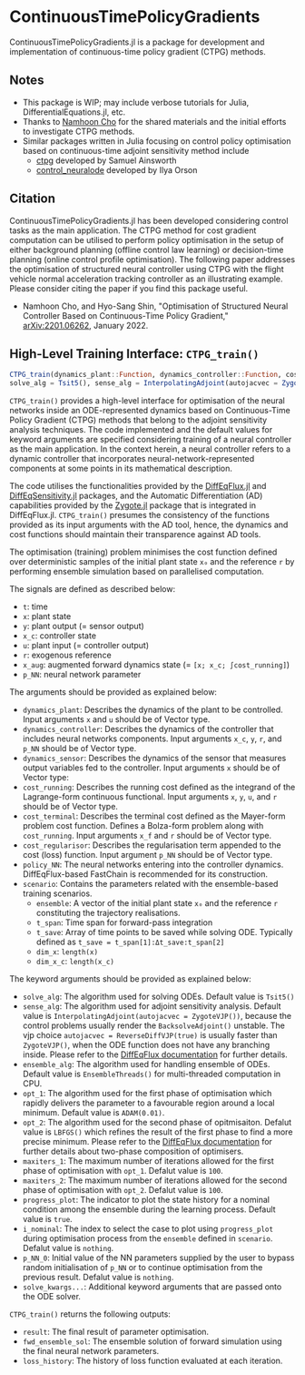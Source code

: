 # ContinuousTimePolicyGradients
ContinuousTimePolicyGradients.jl is a package for development and implementation of continuous-time policy gradient (CTPG) methods.

## Notes
- This package is WIP; may include verbose tutorials for Julia, DifferentialEquations.jl, etc.
- Thanks to [Namhoon Cho](https://github.com/nhcho91) for the shared materials and the initial efforts to investigate CTPG methods.
- Similar packages written in Julia focusing on control policy optimisation based on continuous-time adjoint sensitivity method include
    - [ctpg](https://github.com/samuela/ctpg) developed by Samuel Ainsworth
    - [control_neuralode](https://github.com/IlyaOrson/control_neuralode) developed by Ilya Orson


## Citation
ContinuousTimePolicyGradients.jl has been developed considering control tasks as the main application. The CTPG method for cost gradient computation can be utilised to perform policy optimisation in the setup of either background planning (offline control law learning) or decision-time planning (online control profile optimisation). The following paper addresses the optimisation of structured neural controller using CTPG with the flight vehicle normal acceleration tracking controller as an illustrating example. Please consider citing the paper if you find this package useful.

- Namhoon Cho, and Hyo-Sang Shin, "Optimisation of Structured Neural Controller Based on Continuous-Time Policy Gradient," [arXiv:2201.06262](https://arxiv.org/abs/2201.06262), January 2022.


## High-Level Training Interface: `CTPG_train()`
```julia
CTPG_train(dynamics_plant::Function, dynamics_controller::Function, cost_running::Function, cost_terminal::Function, cost_regularisor::Function, policy_NN, scenario; 
solve_alg = Tsit5(), sense_alg = InterpolatingAdjoint(autojacvec = ZygoteVJP()), ensemble_alg = EnsembleThreads(), opt_1 = ADAM(0.01), opt_2 = LBFGS(), maxiters_1 = 100, maxiters_2 = 100, progress_plot = true, solve_kwargs...)
```

`CTPG_train()` provides a high-level interface for optimisation of the neural networks inside an ODE-represented dynamics based on Continuous-Time Policy Gradient (CTPG) methods that belong to the adjoint sensitivity analysis techniques. The code implemented and the default values for keyword arguments are specified considering training of a neural controller as the main application. In the context herein, a neural controller refers to a dynamic controller that incorporates neural-network-represented components at some points in its mathematical description.

The code utilises the functionalities provided by the [DiffEqFlux.jl](https://github.com/SciML/DiffEqFlux.jl) and [DiffEqSensitivity.jl](https://github.com/SciML/DiffEqSensitivity.jl) packages, and the Automatic Differentiation (AD) capabilities provided by the [Zygote.jl](https://github.com/FluxML/Zygote.jl) package that is integrated in DiffEqFlux.jl. `CTPG_train()` presumes the consistency of the functions provided as its input arguments with the AD tool, hence, the dynamics and cost functions should maintain their transparence against AD tools.

The optimisation (training) problem minimises the cost function defined over deterministic samples of the initial plant state `x₀` and the reference `r` by performing ensemble simulation based on parallelised computation.

The signals are defined as described below:

- `t`: time
- `x`: plant state
- `y`: plant output (= sensor output)
- `x_c`: controller state
- `u`: plant input (= controller output)
- `r`: exogenous reference
- `x_aug`: augmented forward dynamics state (= `[x; x_c; ∫cost_running]`)
- `p_NN`: neural network parameter

The arguments should be provided as explained below:

- `dynamics_plant`: Describes the dynamics of the plant to be controlled. Input arguments `x` and `u` should be of Vector type.
- `dynamics_controller`: Describes the dynamics of the controller that includes neural networks components. Input arguments `x_c`, `y`, `r`, and `p_NN` should be of Vector type.
- `dynamics_sensor`: Describes the dynamics of the sensor that measures output variables fed to the controller. Input arguments `x` should be of Vector type: 
- `cost_running`: Describes the running cost defined as the integrand of the Lagrange-form continuous functional. Input arguments `x`, `y`, `u`, and `r` should be of Vector type.
- `cost_terminal`: Describes the terminal cost defined as the Mayer-form problem cost function. Defines a Bolza-form problem along with `cost_running`. Input arguments `x_f` and `r` should be of Vector type.
- `cost_regularisor`: Describes the regularisation term appended to the cost (loss) function. Input argument `p_NN` should be of Vector type.
- `policy_NN`: The neural networks entering into the controller dynamics. DiffEqFlux-based FastChain is recommended for its construction.
- `scenario`: Contains the parameters related with the ensemble-based training scenarios.
    - `ensemble`: A vector of the initial plant state `x₀` and the reference `r` constituting the trajectory realisations.
    - `t_span`: Time span for forward-pass integration
    - `t_save`: Array of time points to be saved while solving ODE. Typically defined as `t_save = t_span[1]:Δt_save:t_span[2]`
    - `dim_x`: `length(x)`
    - `dim_x_c`: `length(x_c)`

The keyword arguments should be provided as explained below:

- `solve_alg`: The algorithm used for solving ODEs. Default value is `Tsit5()`
- `sense_alg`: The algorithm used for adjoint sensitivity analysis. Default value is `InterpolatingAdjoint(autojacvec = ZygoteVJP())`, because the control problems usually render the `BacksolveAdjoint()` unstable. The vjp choice `autojacvec = ReverseDiffVJP(true)` is usually faster than `ZygoteVJP()`, when the ODE function does not have any branching inside. Please refer to the [DiffEqFlux documentation](https://diffeqflux.sciml.ai/dev/ControllingAdjoints/) for further details. 
- `ensemble_alg`: The algorithm used for handling ensemble of ODEs. Default value is `EnsembleThreads()` for multi-threaded computation in CPU.
- `opt_1`: The algorithm used for the first phase of optimisation which rapidly delivers the parameter to a favourable region around a local minimum. Default value is `ADAM(0.01)`.
- `opt_2`: The algorithm used for the second phase of opitmisaiton. Defalut value is `LBFGS()` which refines the result of the first phase to find a more precise minimum. Please refer to the [DiffEqFlux documentation](https://diffeqflux.sciml.ai/dev/sciml_train/) for further details about two-phase composition of optimisers.
- `maxiters_1`: The maximum number of iterations allowed for the first phase of optimisation with `opt_1`. Defalut value is `100`.
- `maxiters_2`: The maximum number of iterations allowed for the second phase of optimisation with `opt_2`. Defalut value is `100`.
- `progress_plot`: The indicator to plot the state history for a nominal condition among the ensemble during the learning process. Default value is `true`.
- `i_nominal`: The index to select the case to plot using `progress_plot` during optimisation process from the `ensemble` defined in `scenario`. Defalut value is `nothing`.
- `p_NN_0`: Initial value of the NN parameters supplied by the user to bypass random initialisation of `p_NN` or to continue optimisation from the previous result. Defalut value is `nothing`.
- `solve_kwargs...`: Additional keyword arguments that are passed onto the ODE solver.

`CTPG_train()` returns the following outputs:

- `result`: The final result of parameter optimisation.
- `fwd_ensemble_sol`: The ensemble solution of forward simulation using the final neural network parameters.
- `loss_history`: The history of loss function evaluated at each iteration.